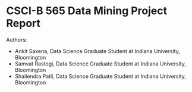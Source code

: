 # CSCI-B 565 Data Mining Project Report
Authors:
* Ankit Saxena, Data Science Graduate Student at Indiana University, Bloomington
* Samvat Rastogi, Data Science Graduate Student at Indiana University, Bloomington
* Shailendra Patil, Data Science Graduate Student at Indiana University, Bloomington
